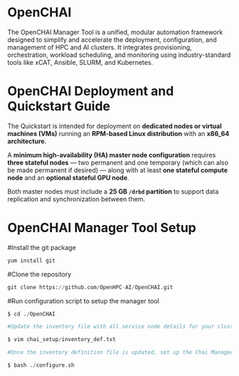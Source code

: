 # OpenCHAI
The OpenCHAI Manager Tool is a unified, modular automation framework designed to simplify and accelerate the deployment, configuration, and management of HPC and AI clusters. It integrates provisioning, orchestration, workload scheduling, and monitoring using industry-standard tools like xCAT, Ansible, SLURM, and Kubernetes.

# OpenCHAI Deployment and Quickstart Guide
The Quickstart is intended for deployment on **dedicated nodes or virtual machines (VMs)** running an **RPM-based Linux distribution** with an **x86_64 architecture**.

A **minimum high-availability (HA) master node configuration** requires **three stateful nodes** — two permanent and one temporary (which can also be made permanent if desired) — along with at least **one stateful compute node** and an **optional stateful GPU node**.

Both master nodes must include a **25 GB `/drbd` partition** to support data replication and synchronization between them.


# OpenCHAI Manager Tool Setup
#Install the git package 

```python
yum install git
```

#Clone the repository

```python
git clone https://github.com/OpenHPC-AI/OpenCHAI.git
```

#Run configuration script to setup the manager tool

```python
$ cd ./OpenCHAI

#Update the inventory file with all service node details for your cluster, based on your environment configuration.

$ vim chai_setup/inventory_def.txt

#Once the inventory definition file is updated, set up the Chai Manager tool on the head node to deploy and configure the HPC-AI cluster

$ bash ./configure.sh

```
